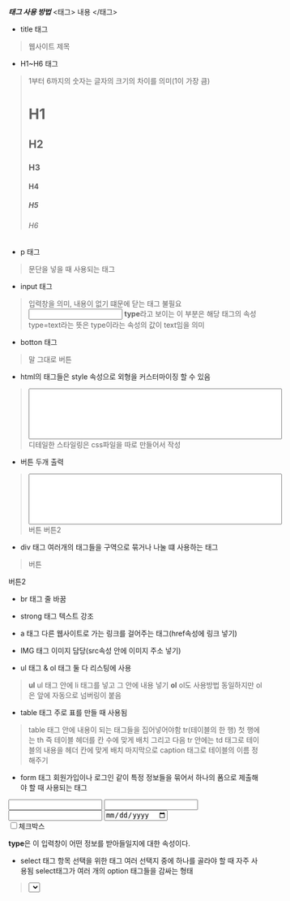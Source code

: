 ***태그 사용 방법***
<태그> 내용 </태그>
- title 태그
>웹사이트 제목

- H1~H6 태그
>1부터 6까지의 숫자는 글자의 크기의 차이를 의미(1이 가장 큼)
><h1>H1</h1>
><h2>H2</h2>
><h3>H3</h3>
><h4>H4</h4>
><h5>H5</h5>
><h6>H6</h6>

- p 태그
>문단을 넣을 때 사용되는 태그

- input 태그
>입력창을 의미, 내용이 없기 떄문에 닫는 태그 불필요
><input type="text">
**type**라고 보이는 이 부분은 해당 태그의 속성
type=text라는 뜻은 type이라는 속성의 값이 text임을 의미

- botton 태그
>말 그대로 버튼

- html의 태그들은 style 속성으로 외형을 커스터마이징 할 수 있음
 > <input type="text" style="width: 500px; height: 100px; front-sixe: 90px;">
 >디테일한 스타일링은 css파일을 따로 만들어서 작성

- 버튼 두개 출력
 ><input type="text" style="width: 500px; height: 100px; front-sixe: 90px;">
 ><botton style="width:250px; height:100px; front-size: 50px;">버튼</botton>
 ><botton style="width:250px; height:100px; front-size: 50px;">버튼2</botton>

 - div 태그
  여러개의 태그들을 구역으로 묶거나 나눌 떄 사용하는 태그
  ><div>
  ><botton style="width:250px; height:100px; front-size: 50px;">버튼</botton>
   <botton style="width:250px; height:100px; front-size: 50px;">버튼2</botton>
  ></div>

  - br 태그
 줄 바꿈
  
  - strong 태그
 텍스트 강조

 - a 태그
다른 웹사이트로 가는 링크를 걸어주는 태그(href속성에 링크 넣기)

 - IMG 태그
 이미지 담당(src속성 안에 이미지 주소 넣기)

 - ul 태그 & ol 태그
 둘 다 리스팅에 사용
 > **ul** ul 태그 안에 li 태그를 넣고 그 안에 내용 넣기
 > **ol** ol도 사용방법 동일하지만 ol은 앞에 자동으로 넘버링이 붙음

 - table 태그
 주로 표를 만들 때 사용됨
 > table 태그 안에 내용이 되는 태그들을 집어넣어야함
 > tr(테이블의 한 행)
 > 첫 행에는 th 즉 테이블 헤더를 칸 수에 맞게 배치
 > 그리고 다음 tr 안에는 td 태그로 테이블의 내용을 헤더 칸에 맞게 배치
 > 마지막으로 caption 태그로 테이블의 이름 정해주기

 - form 태그
  회원가입이나 로그인 같이 특정 정보들을 묶어서 하나의 폼으로 제출해야 할 때 사용되는 태그
  ><form>
   <input type="text" style="front-size: 30px;">
   <input type="email" style="front-size: 30px;">
   <input type="password" style="front-size:30px;">
   <input type="date" style="front-size: 30px;"><br/>
   <input type="checkbox" style="front-size: 30px;">체크박스</input><br/>
   </form>

  **type**은 이 입력창이 어떤 정보를 받아들일지에 대한 속성이다.

 - select 태그
 항목 선택을 위한 태그
 여러 선택지 중에 하나를 골라야 할 때 자주 사용됨
 select태그가 여러 개의 option 태그들을 감싸는 형태
 ><select name="이름">
 ><option value="값">
